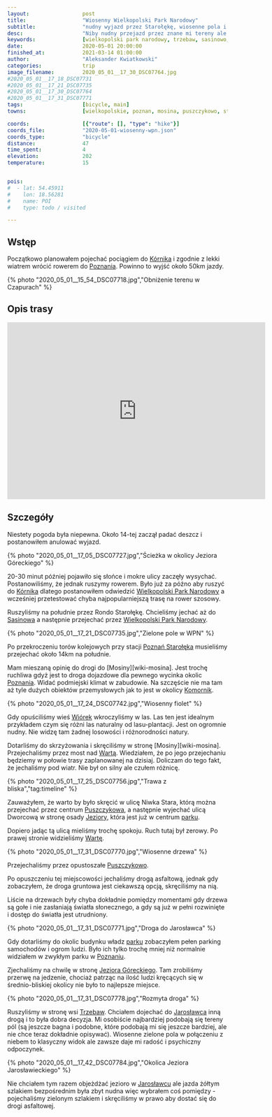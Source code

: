 ```yaml
---
layout:                 post
title:                  "Wiosenny Wielkopolski Park Narodowy"
subtitle:               "nudny wyjazd przez Starołękę, wiosenne pola i męczące miasto"
desc:                   "Niby nudny przejazd przez znane mi tereny ale widok zielonych pól, niebieskiego nieba z odpowiednią ilością chmur, zawsze daje sporo radości. "
keywords:               [wielkopolski park narodowy, trzebaw, sasinowo, jezioro góreckie, wiosna]
date:                   2020-05-01 20:00:00
finished_at:            2021-03-14 01:00:00
author:                 "Aleksander Kwiatkowski"
categories:             trip
image_filename:         2020_05_01__17_30_DSC07764.jpg
#2020_05_01__17_18_DSC07731
#2020_05_01__17_21_DSC07735
#2020_05_01__17_30_DSC07764
#2020_05_01__17_31_DSC07771
tags:                   [bicycle, main]
towns:                  [wielkopolskie, poznan, mosina, puszczykowo, steszew, komorniki, lubon]

coords:                 [{"route": [], "type": "hike"}]
coords_file:            "2020-05-01-wiosenny-wpn.json"
coords_type:            "bicycle"
distance:               47
time_spent:             4
elevation:              202
temperature:            15


pois:
#  - lat: 54.45911
#    lon: 18.56281
#    name: POI
#    type: todo / visited

---
```


[wiki-kornik]: https://pl.wikipedia.org/wiki/K%C3%B3rnik
[wiki-poznan]: https://pl.wikipedia.org/wiki/Pozna%C5%84
[wiki-wpn]: https://pl.wikipedia.org/wiki/Wielkopolski_Park_Narodowy
[wiki-sasinowo]: https://pl.wikipedia.org/wiki/Sasinowo
[wiki-poznan-staroleka]: https://pl.wikipedia.org/wiki/Pozna%C5%84_Staro%C5%82%C4%99ka
[wiki-komorniki]: https://pl.wikipedia.org/wiki/Komorniki_(gmina_Komorniki)
[wiki-wiorek]: https://pl.wikipedia.org/wiki/Wi%C3%B3rek
[wiki-warta]: https://pl.wikipedia.org/wiki/Warta
[wiki-puszczykowo]: https://pl.wikipedia.org/wiki/Puszczykowo
[wiki-jeziory]: https://pl.wikipedia.org/wiki/Jeziory_(wojew%C3%B3dztwo_wielkopolskie)
[wiki-jezioro-goreckie]: https://pl.wikipedia.org/wiki/Jezioro_G%C3%B3reckie
[wiki-trzebaw]: https://pl.wikipedia.org/wiki/Trzebaw_(wojew%C3%B3dztwo_wielkopolskie)
[wiki-jaroslawiec]: https://pl.wikipedia.org/wiki/Jaros%C5%82awiec_(powiat_pozna%C5%84ski)

## Wstęp

Początkowo planowałem pojechać pociągiem do [Kórnika][wiki-kornik] i zgodnie z
lekki wiatrem wrócić rowerem do [Poznania][wiki-poznan]. Powinno to wyjść około
50km jazdy.

{% photo "2020_05_01__15_54_DSC07718.jpg","Obniżenie terenu w Czapurach" %}

## Opis trasy

<iframe height='405' width='590' frameborder='0' allowtransparency='true' scrolling='no' src='https://www.strava.com/activities/3381102602/embed/521bb240abafcd4d4f0a88b8f6275649deb01687'></iframe>

## Szczegóły

Niestety pogoda była niepewna. Około 14-tej zaczął padać deszcz
i postanowiłem anulować wyjazd.

{% photo "2020_05_01__17_05_DSC07727.jpg","Ścieżka w okolicy Jeziora Góreckiego" %}

20-30 minut później pojawiło się słońce i mokre ulicy zaczęły wysychać. Postanowiliśmy, że
jednak ruszymy rowerem. Było już za późno aby ruszyć do [Kórnika][wiki-kornik] dlatego
postanowiłem odwiedzić [Wielkopolski Park Narodowy][wiki-wpn] a wcześniej przetestować
chyba najpopularniejszą trasę na rower szosowy.

Ruszyliśmy na południe przez Rondo Starołękę. Chcieliśmy jechać aż do [Sasinowa][wiki-sasinowo]
a następnie przejechać przez [Wielkopolski Park Narodowy][wiki-wpn].

{% photo "2020_05_01__17_21_DSC07735.jpg","Zielone pole w WPN" %}

Po przekroczeniu torów kolejowych przy stacji [Poznań Starołęka][wiki-poznan-staroleka]
musieliśmy przejechać około 14km na południe.

Mam mieszaną opinię do drogi do [Mosiny][wiki-mosina]. Jest trochę ruchliwa gdyż jest to droga
dojazdowe dla pewnego wycinka okolic [Poznania][wiki-poznan]. Widać podmiejski
klimat w zabudowie. Na szczęście nie ma tam aż tyle dużych obiektów
przemysłowych jak to jest w okolicy [Komornik][wiki-komorniki].

{% photo "2020_05_01__17_24_DSC07742.jpg","Wiosenny fiolet" %}

Gdy opuściliśmy wieś [Wiórek][wiki-wiorek] wkroczyliśmy w las. Las ten jest
idealnym przykładem czym się różni las naturalny od lasu-plantacji.
Jest on ogromnie nudny. Nie widzę tam żadnej losowości i różnorodności natury.

Dotarliśmy do skrzyżowania i skręciliśmy w stronę [Mosiny][wiki-mosina].
Przejechaliśmy przez most nad [Wartą][wiki-warta]. Wiedziałem, że po jego
przejechaniu będziemy w połowie trasy zaplanowanej na dzisiaj. Doliczam do
tego fakt, że jechaliśmy pod wiatr. Nie był on silny ale czułem różnicę.

{% photo "2020_05_01__17_25_DSC07756.jpg","Trawa z bliska","tag:timeline" %}

Zauważyłem, że warto by było skręcić w ulicę Niwka Stara, którą można
przejechać przez centrum [Puszczykowa][wiki-puszczykowo], a następnie
wyjechać ulicą Dworcową w stronę osady [Jeziory][wiki-jeziory],
która jest już w centrum [parku][wiki-wpn].

Dopiero jadąc tą ulicą mieliśmy trochę spokoju. Ruch tutaj był zerowy.
Po prawej stronie widzieliśmy [Wartę][wiki-warta].

{% photo "2020_05_01__17_31_DSC07770.jpg","Wiosenne drzewa" %}

Przejechaliśmy przez opustoszałe [Puszczykowo][wiki-puszczykowo].

Po opuszczeniu tej miejscowości jechaliśmy drogą asfaltową,
jednak gdy zobaczyłem, że droga gruntowa jest ciekawszą opcją,
skręciliśmy na nią.

Liście na drzewach były chyba dokładnie pomiędzy momentami gdy drzewa
są gołe i nie zasłaniają światła słonecznego, a gdy są już w pełni rozwinięte
i dostęp do światła jest utrudniony.

{% photo "2020_05_01__17_31_DSC07771.jpg","Droga do Jarosławca" %}

Gdy dotarliśmy do okolic budynku władz [parku][wiki-wpn] zobaczyłem
pełen parking samochodów i ogrom ludzi. Było ich tylko trochę mniej niż
normalnie widziałem w zwykłym parku w [Poznaniu][wiki-poznan].

Zjechaliśmy na chwilę w stronę [Jeziora Góreckiego][wiki-jezioro-goreckie].
Tam zrobiliśmy przerwę na jedzenie, chociaż
patrząc na ilość ludzi kręcących się w średnio-bliskiej okolicy
nie było to najlepsze miejsce.

{% photo "2020_05_01__17_31_DSC07778.jpg","Rozmyta droga" %}

Ruszyliśmy w stronę wsi [Trzebaw][wiki-trzebaw]. Chciałem dojechać
do [Jarosławca][wiki-jaroslawiec] inną drogą i to była dobra decyzja.
Mi osobiście najbardziej podobają się tereny pól (są jeszcze bagna i podobne,
które podobają mi się jeszcze bardziej, ale nie chce teraz dokładnie opisywać).
Wiosenne zielone pola w połączeniu z niebem to klasyczny widok ale
zawsze daje mi radość i psychiczny odpoczynek.

{% photo "2020_05_01__17_42_DSC07784.jpg","Okolica Jeziora Jarosławieckiego" %}

Nie chciałem tym razem objeżdżać jezioro w [Jarosławcu][wiki-jaroslawiec]
ale jazda żółtym szlakiem bezpośrednim była zbyt nudna więc wybrałem coś
pomiędzy - pojechaliśmy zielonym szlakiem i skręciliśmy w prawo aby dostać
się do drogi asfaltowej.
